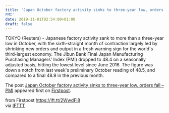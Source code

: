 ```yaml
---
title: 'Japan October factory activity sinks to three-year low, orders fall –
PMI'
date: 2019-11-01T02:54:00+01:00
draft: false
---
```


TOKYO (Reuters) - Japanese factory activity sank to more than a three-year low in October, with the sixth-straight month of contraction largely led by shrinking new orders and output in a fresh warning sign for the world's third-largest economy. The Jibun Bank Final Japan Manufacturing Purchasing Managers' Index (PMI) dropped to 48.4 on a seasonally adjusted basis, hitting the lowest level since June 2016. The figure was down a notch from last week's preliminary October reading of 48.5, and compared to a final 48.9 in the previous month.

The post [Japan October factory activity sinks to three-year low, orders fall – PMI](http://www.firstpost.com/business/japan-october-factory-activity-sinks-to-three-year-low-orders-fall-pmi-7583241.html) appeared first on [Firstpost](http://www.firstpost.com).

  
  
from Firstpost https://ift.tt/2WwdFl8  
via [IFTTT](https://ifttt.com/?ref=da&site=blogger)
